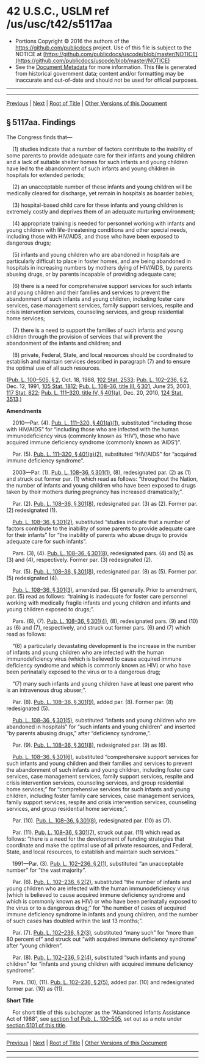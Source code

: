 ---
---

# 42 U.S.C., USLM ref /us/usc/t42/s5117aa

* Portions Copyright © 2016 the authors of the https://github.com/publicdocs project.
  Use of this file is subject to the NOTICE at [https://github.com/publicdocs/uscode/blob/master/NOTICE](https://github.com/publicdocs/uscode/blob/master/NOTICE)
* See the [Document Metadata](././../../../../..//README.md) for more information.
  This file is generated from historical government data; content and/or formatting may be inaccurate and out-of-date and should not be used for official purposes.

----------
----------

[Previous](./../../../../..//us/usc/t42/ch67/schIV–A/m__us_usc_t42_ch67_schIV–A.md) | [Next](./../../../../..//us/usc/t42/ch67/schIV–A/ptA/m__us_usc_t42_ch67_schIV–A_ptA.md) | [Root of Title](./../../../../../) | [Other Versions of this Document](https://publicdocs.github.io/go/links?ns=uslm&ref=%2Fus%2Fusc%2Ft42%2Fs5117aa)

## § 5117aa. Findings

The Congress finds that—

    (1) studies indicate that a number of factors contribute to the inability of some parents to provide adequate care for their infants and young children and a lack of suitable shelter homes for such infants and young children have led to the abandonment of such infants and young children in hospitals for extended periods;

    (2) an unacceptable number of these infants and young children will be medically cleared for discharge, yet remain in hospitals as boarder babies;

    (3) hospital-based child care for these infants and young children is extremely costly and deprives them of an adequate nurturing environment;

    (4) appropriate training is needed for personnel working with infants and young children with life-threatening conditions and other special needs, including those with HIV/AIDS, and those who have been exposed to dangerous drugs;

    (5) infants and young children who are abandoned in hospitals are particularly difficult to place in foster homes, and are being abandoned in hospitals in increasing numbers by mothers dying of HIV/AIDS, by parents abusing drugs, or by parents incapable of providing adequate care;

    (6) there is a need for comprehensive support services for such infants and young children and their families and services to prevent the abandonment of such infants and young children, including foster care services, case management services, family support services, respite and crisis intervention services, counseling services, and group residential home services;

    (7) there is a need to support the families of such infants and young children through the provision of services that will prevent the abandonment of the infants and children; and

    (8) private, Federal, State, and local resources should be coordinated to establish and maintain services described in paragraph (7) and to ensure the optimal use of all such resources.

([Pub. L. 100–505, § 2][/us/pl/100/505/s2], Oct. 18, 1988, [102 Stat. 2533][/us/stat/102/2533]; [Pub. L. 102–236, § 2][/us/pl/102/236/s2], Dec. 12, 1991, [105 Stat. 1812][/us/stat/105/1812]; [Pub. L. 108–36, title III, § 301][/us/pl/108/36/s301], June 25, 2003, [117 Stat. 822][/us/stat/117/822]; [Pub. L. 111–320, title IV, § 401(a)][/us/pl/111/320/s401/a], Dec. 20, 2010, [124 Stat. 3513][/us/stat/124/3513].)

 __Amendments__ 

    2010—Par. (4). [Pub. L. 111–320, § 401(a)(1)][/us/pl/111/320/s401/a/1], substituted “including those with HIV/AIDS” for “including those who are infected with the human immunodeficiency virus (commonly known as ‘HIV’), those who have acquired immune deficiency syndrome (commonly known as ‘AIDS’)”.

    Par. (5). [Pub. L. 111–320, § 401(a)(2)][/us/pl/111/320/s401/a/2], substituted “HIV/AIDS” for “acquired immune deficiency syndrome”.

    2003—Par. (1). [Pub. L. 108–36, § 301(1)][/us/pl/108/36/s301/1], (8), redesignated par. (2) as (1) and struck out former par. (1) which read as follows: “throughout the Nation, the number of infants and young children who have been exposed to drugs taken by their mothers during pregnancy has increased dramatically;”.

    Par. (2). [Pub. L. 108–36, § 301(8)][/us/pl/108/36/s301/8], redesignated par. (3) as (2). Former par. (2) redesignated (1).

    [Pub. L. 108–36, § 301(2)][/us/pl/108/36/s301/2], substituted “studies indicate that a number of factors contribute to the inability of some parents to provide adequate care for their infants” for “the inability of parents who abuse drugs to provide adequate care for such infants”.

    Pars. (3), (4). [Pub. L. 108–36, § 301(8)][/us/pl/108/36/s301/8], redesignated pars. (4) and (5) as (3) and (4), respectively. Former par. (3) redesignated (2).

    Par. (5). [Pub. L. 108–36, § 301(8)][/us/pl/108/36/s301/8], redesignated par. (8) as (5). Former par. (5) redesignated (4).

    [Pub. L. 108–36, § 301(3)][/us/pl/108/36/s301/3], amended par. (5) generally. Prior to amendment, par. (5) read as follows: “training is inadequate for foster care personnel working with medically fragile infants and young children and infants and young children exposed to drugs;”.

    Pars. (6), (7). [Pub. L. 108–36, § 301(4)][/us/pl/108/36/s301/4], (8), redesignated pars. (9) and (10) as (6) and (7), respectively, and struck out former pars. (6) and (7) which read as follows:

    “(6) a particularly devastating development is the increase in the number of infants and young children who are infected with the human immunodeficiency virus (which is believed to cause acquired immune deficiency syndrome and which is commonly known as HIV) or who have been perinatally exposed to the virus or to a dangerous drug;

    “(7) many such infants and young children have at least one parent who is an intravenous drug abuser;”.

    Par. (8). [Pub. L. 108–36, § 301(9)][/us/pl/108/36/s301/9], added par. (8). Former par. (8) redesignated (5).

    [Pub. L. 108–36, § 301(5)][/us/pl/108/36/s301/5], substituted “infants and young children who are abandoned in hospitals” for “such infants and young children” and inserted “by parents abusing drugs,” after “deficiency syndrome,”.

    Par. (9). [Pub. L. 108–36, § 301(8)][/us/pl/108/36/s301/8], redesignated par. (9) as (6).

    [Pub. L. 108–36, § 301(6)][/us/pl/108/36/s301/6], substituted “comprehensive support services for such infants and young children and their families and services to prevent the abandonment of such infants and young children, including foster care services, case management services, family support services, respite and crisis intervention services, counseling services, and group residential home services;” for “comprehensive services for such infants and young children, including foster family care services, case management services, family support services, respite and crisis intervention services, counseling services, and group residential home services;”.

    Par. (10). [Pub. L. 108–36, § 301(8)][/us/pl/108/36/s301/8], redesignated par. (10) as (7).

    Par. (11). [Pub. L. 108–36, § 301(7)][/us/pl/108/36/s301/7], struck out par. (11) which read as follows: “there is a need for the development of funding strategies that coordinate and make the optimal use of all private resources, and Federal, State, and local resources, to establish and maintain such services.”

    1991—Par. (3). [Pub. L. 102–236, § 2(1)][/us/pl/102/236/s2/1], substituted “an unacceptable number” for “the vast majority”.

    Par. (6). [Pub. L. 102–236, § 2(2)][/us/pl/102/236/s2/2], substituted “the number of infants and young children who are infected with the human immunodeficiency virus (which is believed to cause acquired immune deficiency syndrome and which is commonly known as HIV) or who have been perinatally exposed to the virus or to a dangerous drug;” for “the number of cases of acquired immune deficiency syndrome in infants and young children, and the number of such cases has doubled within the last 13 months;”.

    Par. (7). [Pub. L. 102–236, § 2(3)][/us/pl/102/236/s2/3], substituted “many such” for “more than 80 percent of” and struck out “with acquired immune deficiency syndrome” after “young children”.

    Par. (8). [Pub. L. 102–236, § 2(4)][/us/pl/102/236/s2/4], substituted “such infants and young children” for “infants and young children with acquired immune deficiency syndrome”.

    Pars. (10), (11). [Pub. L. 102–236, § 2(5)][/us/pl/102/236/s2/5], added par. (10) and redesignated former par. (10) as (11).

 __Short Title__ 

    For short title of this subchapter as the “Abandoned Infants Assistance Act of 1988”, see [section 1 of Pub. L. 100–505][/us/pl/100/505/s1], set out as a note under [section 5101 of this title][/us/usc/t42/s5101].

----------

[Previous](./../../../../..//us/usc/t42/ch67/schIV–A/m__us_usc_t42_ch67_schIV–A.md) | [Next](./../../../../..//us/usc/t42/ch67/schIV–A/ptA/m__us_usc_t42_ch67_schIV–A_ptA.md) | [Root of Title](./../../../../../) | [Other Versions of this Document](https://publicdocs.github.io/go/links?ns=uslm&ref=%2Fus%2Fusc%2Ft42%2Fs5117aa)

----------
----------

[/us/pl/100/505/s2]: https://publicdocs.github.io/go/links?ns=uslm&ref=%2Fus%2Fpl%2F100%2F505%2Fs2
[/us/stat/102/2533]: https://publicdocs.github.io/go/links?ns=uslm&ref=%2Fus%2Fstat%2F102%2F2533
[/us/pl/102/236/s2]: https://publicdocs.github.io/go/links?ns=uslm&ref=%2Fus%2Fpl%2F102%2F236%2Fs2
[/us/stat/105/1812]: https://publicdocs.github.io/go/links?ns=uslm&ref=%2Fus%2Fstat%2F105%2F1812
[/us/pl/108/36/s301]: https://publicdocs.github.io/go/links?ns=uslm&ref=%2Fus%2Fpl%2F108%2F36%2Fs301
[/us/stat/117/822]: https://publicdocs.github.io/go/links?ns=uslm&ref=%2Fus%2Fstat%2F117%2F822
[/us/pl/111/320/s401/a]: https://publicdocs.github.io/go/links?ns=uslm&ref=%2Fus%2Fpl%2F111%2F320%2Fs401%2Fa
[/us/stat/124/3513]: https://publicdocs.github.io/go/links?ns=uslm&ref=%2Fus%2Fstat%2F124%2F3513
[/us/pl/111/320/s401/a/1]: https://publicdocs.github.io/go/links?ns=uslm&ref=%2Fus%2Fpl%2F111%2F320%2Fs401%2Fa%2F1
[/us/pl/111/320/s401/a/2]: https://publicdocs.github.io/go/links?ns=uslm&ref=%2Fus%2Fpl%2F111%2F320%2Fs401%2Fa%2F2
[/us/pl/108/36/s301/1]: https://publicdocs.github.io/go/links?ns=uslm&ref=%2Fus%2Fpl%2F108%2F36%2Fs301%2F1
[/us/pl/108/36/s301/8]: https://publicdocs.github.io/go/links?ns=uslm&ref=%2Fus%2Fpl%2F108%2F36%2Fs301%2F8
[/us/pl/108/36/s301/2]: https://publicdocs.github.io/go/links?ns=uslm&ref=%2Fus%2Fpl%2F108%2F36%2Fs301%2F2
[/us/pl/108/36/s301/8]: https://publicdocs.github.io/go/links?ns=uslm&ref=%2Fus%2Fpl%2F108%2F36%2Fs301%2F8
[/us/pl/108/36/s301/8]: https://publicdocs.github.io/go/links?ns=uslm&ref=%2Fus%2Fpl%2F108%2F36%2Fs301%2F8
[/us/pl/108/36/s301/3]: https://publicdocs.github.io/go/links?ns=uslm&ref=%2Fus%2Fpl%2F108%2F36%2Fs301%2F3
[/us/pl/108/36/s301/4]: https://publicdocs.github.io/go/links?ns=uslm&ref=%2Fus%2Fpl%2F108%2F36%2Fs301%2F4
[/us/pl/108/36/s301/9]: https://publicdocs.github.io/go/links?ns=uslm&ref=%2Fus%2Fpl%2F108%2F36%2Fs301%2F9
[/us/pl/108/36/s301/5]: https://publicdocs.github.io/go/links?ns=uslm&ref=%2Fus%2Fpl%2F108%2F36%2Fs301%2F5
[/us/pl/108/36/s301/8]: https://publicdocs.github.io/go/links?ns=uslm&ref=%2Fus%2Fpl%2F108%2F36%2Fs301%2F8
[/us/pl/108/36/s301/6]: https://publicdocs.github.io/go/links?ns=uslm&ref=%2Fus%2Fpl%2F108%2F36%2Fs301%2F6
[/us/pl/108/36/s301/8]: https://publicdocs.github.io/go/links?ns=uslm&ref=%2Fus%2Fpl%2F108%2F36%2Fs301%2F8
[/us/pl/108/36/s301/7]: https://publicdocs.github.io/go/links?ns=uslm&ref=%2Fus%2Fpl%2F108%2F36%2Fs301%2F7
[/us/pl/102/236/s2/1]: https://publicdocs.github.io/go/links?ns=uslm&ref=%2Fus%2Fpl%2F102%2F236%2Fs2%2F1
[/us/pl/102/236/s2/2]: https://publicdocs.github.io/go/links?ns=uslm&ref=%2Fus%2Fpl%2F102%2F236%2Fs2%2F2
[/us/pl/102/236/s2/3]: https://publicdocs.github.io/go/links?ns=uslm&ref=%2Fus%2Fpl%2F102%2F236%2Fs2%2F3
[/us/pl/102/236/s2/4]: https://publicdocs.github.io/go/links?ns=uslm&ref=%2Fus%2Fpl%2F102%2F236%2Fs2%2F4
[/us/pl/102/236/s2/5]: https://publicdocs.github.io/go/links?ns=uslm&ref=%2Fus%2Fpl%2F102%2F236%2Fs2%2F5
[/us/pl/100/505/s1]: https://publicdocs.github.io/go/links?ns=uslm&ref=%2Fus%2Fpl%2F100%2F505%2Fs1
[/us/usc/t42/s5101]: https://publicdocs.github.io/go/links?ns=uslm&ref=%2Fus%2Fusc%2Ft42%2Fs5101


